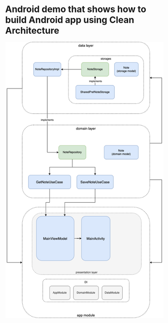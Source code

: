 # Android demo that shows how to build Android app using Clean Architecture

<img src="screenshots/architecture.png">